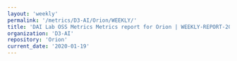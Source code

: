 ```yaml
---
layout: 'weekly'
permalink: '/metrics/D3-AI/Orion/WEEKLY/'
title: 'DAI Lab OSS Metrics Metrics report for Orion | WEEKLY-REPORT-2020-01-19'
organization: 'D3-AI'
repository: 'Orion'
current_date: '2020-01-19'
---
```

